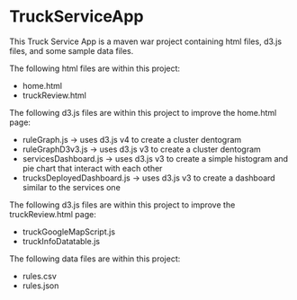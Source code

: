 # TruckServiceApp

This Truck Service App is a maven war project containing html files, d3.js files, and some sample data files.

The following html files are within this project:
- home.html
- truckReview.html

The following d3.js files are within this project to improve the home.html page:
- ruleGraph.js         -> uses d3.js v4 to create a cluster dentogram
- ruleGraphD3v3.js     -> uses d3.js v3 to create a cluster dentogram
- servicesDashboard.js -> uses d3.js v3 to create a simple histogram and pie chart that interact with each other
- trucksDeployedDashboard.js -> uses d3.js v3 to create a dashboard similar to the services one

The following d3.js files are within this project to improve the truckReview.html page:
- truckGoogleMapScript.js
- truckInfoDatatable.js

The following data files are within this project:
- rules.csv
- rules.json
